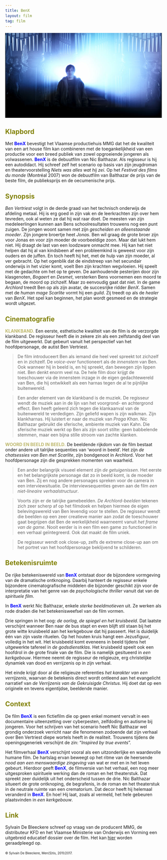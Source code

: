 ```yaml
---
title: BenX
layout: film
tag: film
---
```

<center>
<img src="bx.jpg" >
</center>
<a name="KLA"></a>

## <font color="#808000">**Klapbord**</font>

Met <span style="color:blue">**BenX**</span> bevestigt het Vlaamse productiehuis MMG dat het de kwaliteit van een art house film kan combineren met de toegankelijkheid van een productie voor een breed publiek van zowel opgroeiende jongeren als volwassenen. <span style="color:blue">**BenX**</span> is de debuutfilm van Nic Balthazar. Als regisseur is hij een autodidact. Hij schreef zelf het scenario op basis van zijn jeugdroman en theatervoorstelling _Niets was alles wat hij zei_. Op het _Festival des films du monde_ (Montréal 2007) won de debuutfilm van Balthazar de prijs van de beste film, de publieksprijs en de oecumenische prijs.

<a name="SYN"></a>

## <font color="#808000">**Synopsis**</font>

_Ben Vertriest_ volgt in de derde graad van het technisch onderwijs de afdeling metaal. Hij is erg goed in zijn vak en de leerkrachten zijn over hem tevreden, ook al weten ze dat hij wat raar doet. De meesten van zijn medeleerlingen kunnen aan Bens schoolresultaten trouwens nog een punt zuigen. De jongen woont samen met zijn _gescheiden en alleenstaande moeder_. Zijn jongere broertje heet _Jonas_. Ben wil graag de grote broer zijn voor Jonas en voor zijn moeder de voorbeeldige zoon. Maar dat lukt hem niet. Hij draagt de last van een loodzware onmacht mee. Hij kan het niet helpen dat hij al van kindsbeen af een probleemkind is geweest voor zijn ouders en de juffen. En toch heeft hij het, met de hulp van zijn moeder, al ver gebracht. Op het ogenblik dat de eindstreep van het secundair onderwijs in het vizier komt, voelt Ben zijn krachten wegvloeien. Hij speelt met de gedachte om het op te geven. De aanhoudende pesterijen door zijn klasgenoten, _Bogaert_ en _Desmet_, versterken Bens voornemen een moord te begaan, de moord op zichzelf. Maar zo eenvoudig gaat dat niet. In de game _Archlord_ treedt Ben op als zijn avatar, de succesrijke ridder _BenX_. Samen met de _human mage Scarlite_ vormt hij een _guild_. Zij treedt op als de _healer_ van _BenX_. Het spel kan beginnen, het plan wordt gesmeed en de strategie wordt uitgezet.

<a name="CIN"></a>

## <font color="#808000">**Cinematografie**</font>

<span style="color:darkkhaki">**KLANKBAND.**</span> Een eerste, esthetische kwaliteit van de film is de verzorgde klankband. De regisseur heeft die in zekere zin als een zelfstandig deel van de film uitgewerkt. Dat gebeurt vanuit het perspectief van het hoofdpersonage, de autist Ben Vertriest.

>De film introduceert Ben als iemand die heel veel spreekt tot zichzelf en in zichzelf. De _voice-over_ functioneert als de _innenstem_ van Ben. Ook wanneer hij in beeld is, en hij spreekt, dan bewegen zijn lippen niet. Ben denkt enorm veel na. De hele film door krijgt de toeschouwer via de innenstem inzage in de eigen gedachtewereld van Ben, die hij ontwikkelt als een harnas tegen de al te pijnlijke buitenwereld. 

>Een ander element van de klankband is de muziek. De regisseur wendt de muziek aan in de lijn van het voorgrond- en achtergrond effect. Ben heeft geleerd zich tegen die klankaanval van de buitenwereld te verdedigen. Zijn geliefd wapen is zijn walkman. Zijn klankharnas. Hij luistert er naar de muziek van _Praga Khan_. Nic Balthazar gebruikt die sferische, ambiente muziek van Kahn. Die sferische muziek werkt op Ben als zijn soort stilte: geen babbelende stemmen, maar een bijna stille stroom van zachte klanken.
 
<span style="color:darkkhaki">**WOORD EN BEELD IN BEELD.**</span> De beeldende rijkdom van de film bestaat onder andere uit talrijke sequenties van ‘woord in beeld’. Het zijn _de chatsessies van Ben met Scarlite_, zijn bondgenoot in Archlord. Voor het hoofdpersonage zijn die gesprekken momenten van waarheid. 

>Een ander belangrijk visueel element zijn _de getuigenissen_. Het eerste en het belangrijkste personage dat zo in beeld komt, is de moeder van Ben. Zij en nog andere personages spreken voor de camera in een interviewsituatie. De interviewsequenties geven aan de film _een niet-lineaire verhaalstructuur_. 

>Voorts zijn er de talrijke gamebeelden. _De Archlord-beelden_ tekenen zich zeer scherp af op het filmdoek en helpen hiermee de eigen belevingswereld van Ben levendig voor te stellen. De regisseur wendt die beelden op een zeer creatieve manier aan zodat de toeschouwer gaat begrijpen dat Ben de werkelijkheid waarneemt vanuit _het frame van de game_. Nooit eerder is in een film een game zo functioneel in een verhaal geïntegreerd. Ook dat maakt de film uniek. 

>De regisseur wendt ook close-up, zelfs de extreme close-up aan om het portret van het hoofdpersonage beklijvend te schilderen.  

<a name="BET"></a>

## <font color="#808000">**Betekenisruimte**</font>

De rijke betekeniswereld van <span style="color:blue">**BenX**</span> ontstaat door de bijzondere vormgeving van de dramatische ontknoping. Daarbij hanteert de regisseur enkele bijzondere cinematografische middelen die bijzonder geschikt zijn voor de interpretatie van het genre van de _psychologische thriller_ vanuit dat van de _spirituele film_. 

In <span style="color:blue">**BenX**</span> werkt Nic Balthazar, enkele _sterke beeldmotieven_ uit. Ze werken als rode draden die het betekenisweefsel van de film vormen.

Drie springen in het oog: _de oorlog, de spiegel en het kruisbeeld_. Dat laatste verschijnt wanneer Ben naar de bus stapt en even blijft stil staan bij het grote witte kruisbeeld aan het kerkgebouw dat hij passeert. Het is duidelijk één van zijn vaste rituelen. Op het houten kruis hangt een Jezusfiguur, volledig in het wit. Het kruisbeeld komt eveneens in beeld tijdens het uitgewerkte tafereel in _de godsdienstklas_. Het kruisbeeld speelt ook een hoofdrol in de grote finale van de film. Die is namelijk gesitueerd in _een kerkgebouw_. Hiermee neemt de regisseur de religieuze, erg christelijke dynamiek van dood en verrijzenis op in zijn verhaal.

Het einde krijgt door al die religieuze referenties _het karakter van een verrijzenis_, waarvan de betekenis direct wordt ontleend aan het evangelicht narratief van _de Verrijzenis van de Gekruisigde Christus_. Hij doet dat op een originele en tevens eigentijdse, beeldende manier.

<a name="CON"></a>

## <font color="#808000">**Context**</font>

De film <span style="color:blue">**BenX**</span> is een fictiefilm die op geen enkel moment vervalt in een documentaire uiteenzetting over cyberpesten, zelfdoding en autisme bij jongeren. Voor het schrijven van het scenario heeft Nic Balthazar wel grondig onderzoek verricht naar die fenomenen zodoende dat zijn verhaal over Ben Vertriest diepe wortels heeft in de realiteit. Trouwens tijdens de openingsgeneriek verschijnt de zin: “_Inspired by true events_”. 

Het filmverhaal <span style="color:blue">**BenX**</span> verschijnt vooral als een uitzonderlijke en waardevolle humane film. De hartslag ervan beweegt op het ritme van de heersende _nood aan een menswaardige zingeving_ van wat er met en in het leven gebeurt. Hierdoor geeft <span style="color:blue">**BenX**</span>, de filmversie van het verhaal, een nog meer uitgesproken spirituele werking dan de roman en het theaterstuk. Dat spreekt zeer duidelijk uit het onderscheid tussen de drie. 
Nic Balthazar situeert de grote ontknoping, de begrafenis, in de roman en het theaterstuk in de neutrale ruimte van een crematorium. Dat decor heeft hij helemaal veranderd in <span style="color:blue">**BenX**</span>. En hoe! Hij laat, zoals al vermeld, het hele gebeuren plaatsvinden in _een kerkgebouw_. 

<a name="LIN"></a>

## <font color="#808000">**Link**</font>

Sylvain De Bleeckere schreef op vraag van de producent MMG, de distributeur KFD en het Vlaamse Ministerie van Onderwijs en Vorming een uitgebreid educatief dossier over de film. Het kan [hier](http://www.menstis.be/blog/) worden geraadpleegd op.


<font size="-2"> © Sylvain De Bleeckere, Men(S)tis, 2011/2017.</font>
